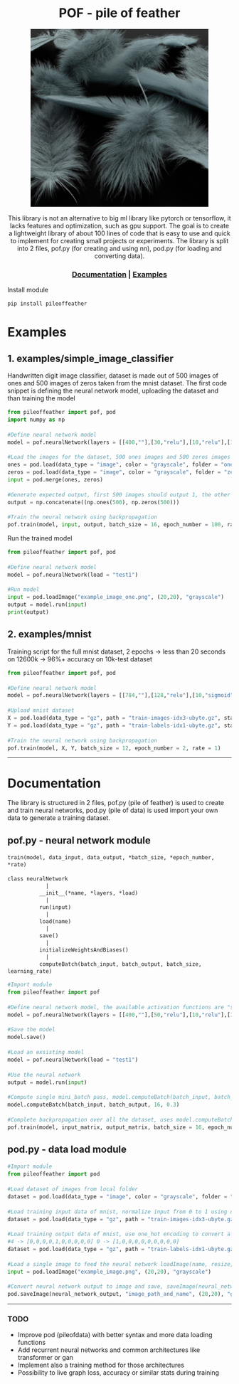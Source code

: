 <div align="center">
<h1>POF - pile of feather</h1>
<img src="https://github.com/usedToBeTomas/pile-of-feather/blob/main/images/pof.png" width="400" height="400" />

This library is not an alternative to big ml library like pytorch or tensorflow, it lacks features and optimization, such as gpu support. The goal is to create a lightweight library of about 100 lines of code that is easy to use and quick to implement for creating small projects or experiments. The library is split into 2 files, pof.py (for creating and using nn), pod.py (for loading and converting data).

<h3>

[Documentation](https://github.com/usedToBeTomas/pile-of-feather#documentation) | [Examples](https://github.com/usedToBeTomas/pile-of-feather#examples)

</h3>

</div>

Install module
```cmd
pip install pileoffeather
```
# Examples
## 1. examples/simple_image_classifier
Handwritten digit image classifier, dataset is made out of 500 images of ones and 500 images of zeros taken from the mnist dataset. The first code snippet is defining the neural network model, uploading the dataset and than training the model
```python
from pileoffeather import pof, pod
import numpy as np

#Define neural network model
model = pof.neuralNetwork(layers = [[400,""],[30,"relu"],[10,"relu"],[1,"sigmoid"]], name = "test1")

#Load the images for the dataset, 500 ones images and 500 zeros images
ones = pod.load(data_type = "image", color = "grayscale", folder = "ones", resize = (20,20))
zeros = pod.load(data_type = "image", color = "grayscale", folder = "zeros", resize = (20,20))
input = pod.merge(ones, zeros)

#Generate expected output, first 500 images should output 1, the other 500 0
output = np.concatenate((np.ones(500), np.zeros(500)))

#Train the neural network using backpropagation
pof.train(model, input, output, batch_size = 16, epoch_number = 100, rate = 0.6)
```
Run the trained model
```python
from pileoffeather import pof, pod

#Define neural network model
model = pof.neuralNetwork(load = "test1")

#Run model
input = pod.loadImage("example_image_one.png", (20,20), "grayscale")
output = model.run(input)
print(output)
```

## 2. examples/mnist
Training script for the full mnist dataset, 2 epochs -> less than 20 seconds on 12600k -> 96%+ accuracy on 10k-test dataset
```python
from pileoffeather import pof, pod

#Define neural network model
model = pof.neuralNetwork(layers = [[784,""],[128,"relu"],[10,"sigmoid"]], name = "mnist")

#Upload mnist dataset
X = pod.load(data_type = "gz", path = "train-images-idx3-ubyte.gz", start_index = 16, input_number = 784, divide = 255)
Y = pod.load(data_type = "gz", path = "train-labels-idx1-ubyte.gz", start_index = 8, one_hot = 10)

#Train the neural network using backpropagation
pof.train(model, X, Y, batch_size = 12, epoch_number = 2, rate = 1)
```

---

# Documentation
The library is structured in 2 files, pof.py (pile of feather) is used to create and train neural networks, pod.py (pile of data) is used import your own data to generate a training dataset.
## pof.py - neural network module
```
train(model, data_input, data_output, *batch_size, *epoch_number, *rate)

class neuralNetwork
            |
          __init__(*name, *layers, *load)
            |
          run(input)
            |
          load(name)
            |
          save()
            |
          initializeWeightsAndBiases()
            |
          computeBatch(batch_input, batch_output, batch_size, learning_rate)
```


```python
#Import module
from pileoffeather import pof

#Define neural network model, the available activation functions are "sigmoid","relu","leakyRelu"
model = pof.neuralNetwork(layers = [[400,""],[50,"relu"],[10,"relu"],[1,"sigmoid"]], name = "test1")

#Save the model
model.save()

#Load an exsisting model
model = pof.neuralNetwork(load = "test1")

#Use the neural network
output = model.run(input)

#Compute single mini_batch pass, model.computeBatch(batch_input, batch_output, batch_size, learning_rate)
model.computeBatch(batch_input, batch_output, 16, 0.3)

#Complete backpropagation over all the dataset, uses model.computeBatch in a loop
pof.train(model, input_matrix, output_matrix, batch_size = 16, epoch_number = 100, rate = 0.03)
```

## pod.py - data load module

```python
#Import module
from pileoffeather import pod

#Load dataset of images from local folder
dataset = pod.load(data_type = "image", color = "grayscale", folder = "folder_name_containing_all_images", resize = (20,20))

#Load training input data of mnist, normalize input from 0 to 1 using divide = 255
dataset = pod.load(data_type = "gz", path = "train-images-idx3-ubyte.gz", start_index = 16, input_number = 784, divide = 255)

#Load training output data of mnist, use one_hot encoding to convert a decimal number to an array
#4 -> [0,0,0,0,1,0,0,0,0,0] 0 -> [1,0,0,0,0,0,0,0,0,0]
dataset = pod.load(data_type = "gz", path = "train-labels-idx1-ubyte.gz", start_index = 8, one_hot = 10)

#Load a single image to feed the neural network loadImage(name, resize, color)
input = pod.loadImage("example_image.png", (20,20), "grayscale")

#Convert neural network output to image and save, saveImage(neural_network_output, image_path, resize, color)
pod.saveImage(neural_network_output, "image_path_and_name", (20,20), "grayscale")
```

---

### TODO
- Improve pod (pileofdata) with better syntax and more data loading functions
- Add recurrent neural networks and common architectures like transformer or gan
- Implement also a training method for those architectures
- Possibility to live graph loss, accuracy or similar stats during training
